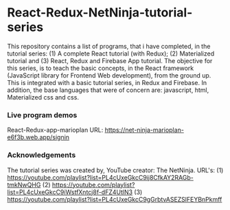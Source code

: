 # React-Redux-NetNinja-tutorial-series

This repository contains a list of programs, that i have completed, in the tutorial series: (1) A complete React tutorial (with Redux); (2) Materialized tutorial and (3) React, Redux and Firebase App tutorial. The objective for this series, is to teach the basic concepts, in the React framework (JavaScript library for Frontend Web development), from the ground up. This is integrated with a basic tutorial series, in Redux and Firebase. In addition, the base languages that were of concern are: javascript, html, Materialized css and css.  

### Live program demos
React-Redux-app-marioplan URL: https://net-ninja-marioplan-e6f3b.web.app/signin

### Acknowledgements
The tutorial series was created by, YouTube creator: The NetNinja. URL's: 
(1) https://youtube.com/playlist?list=PL4cUxeGkcC9ij8CfkAY2RAGb-tmkNwQHG 
(2) https://youtube.com/playlist?list=PL4cUxeGkcC9iWstfXntcj8f-dFZ4UtlN3 
(3) https://youtube.com/playlist?list=PL4cUxeGkcC9gGrbtvASEZSlFEYBnPkmff
